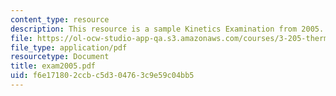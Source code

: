 ```yaml
---
content_type: resource
description: This resource is a sample Kinetics Examination from 2005.
file: https://ol-ocw-studio-app-qa.s3.amazonaws.com/courses/3-205-thermodynamics-and-kinetics-of-materials-fall-2006/f6e171802ccbc5d304763c9e59c04bb5_exam2005.pdf
file_type: application/pdf
resourcetype: Document
title: exam2005.pdf
uid: f6e17180-2ccb-c5d3-0476-3c9e59c04bb5
---
```

